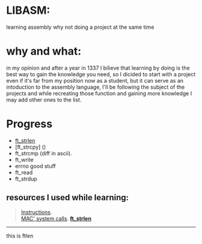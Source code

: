 # LIBASM:
learning assembly why not doing a project at the same time
# why and what:
 in my opinion and after a year in 1337 I bilieve that learning by doing is the best way to gain the knowledge you need, so I dicided to start with a project even if it's far from my position now as a student, but it can serve as an intoduction to the assembly language, I'll be following the subject of the projects and while recreating those function and gaining more knowledge I may add other ones to the list.
# Progress
 - [ft_strlen](#ft_strlen)
 - [ft_strcpy] ()
 - ft_strcmp (diff in ascii).
 - ft_write
 - errno good stuff
 - ft_read
 - ft_strdup
## resources I used while learning:
> [Instructions](http://www.mathemainzel.info/files/x86asmref.html#repe).   
> [MAC' system calls](https://opensource.apple.com/source/xnu/xnu-1504.3.12/bsd/kern/syscalls.master). 
 **[ft_strlen](www.youtube.com)**
 ---
 this is ftlen
